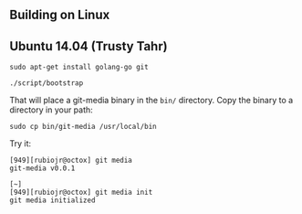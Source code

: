 ## Building on Linux

## Ubuntu 14.04 (Trusty Tahr)

```
sudo apt-get install golang-go git

./script/bootstrap
```

That will place a git-media binary in the `bin/` directory. Copy the binary to a directory in your path:

```
sudo cp bin/git-media /usr/local/bin 
```

Try it:

```
[949][rubiojr@octox] git media
git-media v0.0.1

[~]
[949][rubiojr@octox] git media init
git media initialized
```
